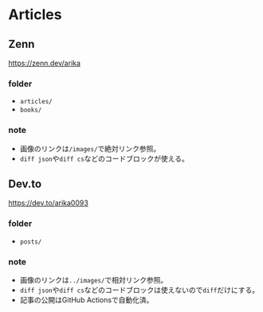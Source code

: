 # Articles
## Zenn
https://zenn.dev/arika

### folder
* `articles/`
* `books/`

### note
* 画像のリンクは`/images/`で絶対リンク参照。
* `diff json`や`diff cs`などのコードブロックが使える。

## Dev.to
https://dev.to/arika0093

### folder
* `posts/`

### note
* 画像のリンクは`../images/`で相対リンク参照。
* `diff json`や`diff cs`などのコードブロックは使えないので`diff`だけにする。
* 記事の公開はGitHub Actionsで自動化済。
